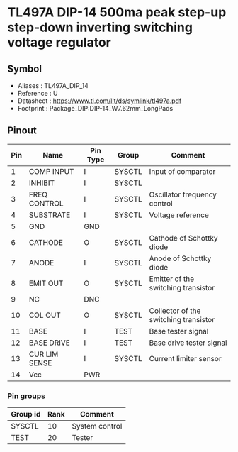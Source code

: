 # TL497A DIP-14 500ma peak step-up step-down inverting switching voltage regulator


## Symbol

* Aliases : TL497A_DIP_14
* Reference : U
* Datasheet : https://www.ti.com/lit/ds/symlink/tl497a.pdf
* Footprint : Package_DIP:DIP-14_W7.62mm_LongPads

## Pinout

|Pin|Name|Pin Type|Group|Comment|
|---|---|---|---|---|
|1|COMP INPUT|I|SYSCTL|Input of comparator|
|2|INHIBIT|I|SYSCTL||
|3|FREQ CONTROL|I|SYSCTL|Oscillator frequency control|
|4|SUBSTRATE|I|SYSCTL|Voltage reference|
|5|GND|GND|||
|6|CATHODE|O|SYSCTL|Cathode of Schottky diode|
|7|ANODE|I|SYSCTL|Anode of Schottky diode|
|8|EMIT OUT|O|SYSCTL|Emitter of the switching transistor|
|9|NC|DNC|||
|10|COL OUT|O|SYSCTL|Collector of the switching transistor|
|11|BASE|I|TEST|Base tester signal|
|12|BASE DRIVE|I|TEST|Base drive tester signal|
|13|CUR LIM SENSE|I|SYSCTL|Current limiter sensor|
|14|Vcc|PWR|||

### Pin groups

|Group id|Rank|Comment|
|---|---|---|
|SYSCTL|10|System control|
|TEST|20|Tester|
